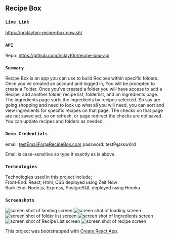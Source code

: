 

## Recipe Box
### `Live Link`
https://nrclayton-recipe-box.now.sh/
### `API`
Repo: https://github.com/nclayt0n/recipe-box-api
### `Summary`
Recipe Box is an app you can use to build Recipes within specific folders. Once you've created an account and logged in, You will be prompted to create a Folder. Once you've created a folder you will have access to add a Recipe, add another folder, recipe list, folderlist, and an ingredients page. 
The ingredients page sorts the ingredients by recipes selected. So say are going shopping and need to look up what all you will need, you can sort and view ingredients for specific recipes on that page. The checks on that page are not saved yet, so on refresh, or page redirect the checks are not saved.
You can update recipes and folders as needed. 
### `Demo Credentials`
email: testEmailFor@RecipeBox.com
password: testP@ssw0rd

Email is case-sensitive so type it exactly as is above. 
### `Technologies`
Technologies used in this project include;<br/>
Front-End: React, Html, CSS
deployed using Zeit Now<br/>
Back-End: Node.js, Express, PostgreSQL
deployed using Heroku
### `Screenshots`
![screen shot of landing screen](https://nclayt0n.github.io/recipe-box/src/images/landingscreen.png=250x "App landing Page")
![screen shot of loading screen](https://nclayt0n.github.io/recipe-box/src/images/tabletHomePage.png=250x "App Home Page")
![screen shot of folder list screen](https://nclayt0n.github.io/recipe-box/src/images/folderList.png=250x "App Folder List Page")
![screen shot of Ingredients screen](https://nclayt0n.github.io/recipe-box/src/images/ingredients.png=250x "App Ingredients Page")
![screen shot of Recipe List screen](https://nclayt0n.github.io/recipe-box/src/images/RecipeList.png=250x "App Recipe List Page")
![screen shot of recipe screen](https://nclayt0n.github.io/recipe-box/src/images/recipeWithNav.png=250x "App Recipe Page")


This project was bootstrapped with [Create React App](https://github.com/facebook/create-react-app).